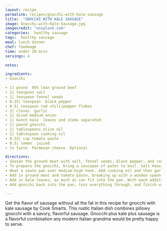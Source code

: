 ```yaml
---
layout: recipe
permalink: recipes/gnocchi-with-kale-sausage
title:  "GNOCCHI WITH KALE SAUSAGE"
image: Gnocchi-with-Kale-Sausage.jpg
imagecredit: "unsplash.com"
categories:  healthy sausage
tags:  healthy sausage
meal: lunch dinner
chef: foodwage
time: under 20 mins
servings: 4

notes:

ingredients:
- Gnocchi

- 1| pound  95% lean ground beef
- 1| teaspoon salt
- 1| teaspoon fennel seeds
- 0.25| teaspoon  black pepper
- 0.5| teaspoon red chili/pepper flakes
- 2| cloves  garlic
- 1| diced medium onion
- 1| bunch kale  leaves and stems separated
- 1| pound gnocchi
- 2| tablespoons olive oil
- 1| tablespoon cooking oil
- 0.33| cup tomato paste
- 0.5| lemon  juiced
- to taste  Parmesan cheese  Optional

directions:
- Season the ground meat with salt, fennel seeds, black pepper, and red chili flakes. This can be done 1 day ahead.
- To prepare the gnocchi, bring a saucepan of water to boil. Salt heavily (that water should taste like the ocean!) and add gnocchi. Cook according to package instructions. Drain, toss with 2 tbs. of olive oil, and set aside.
- Heat a saute pan over medium-high heat. Add cooking oil and then garlic to heated oil. Once you can smell the garlic, add the kale stems and onions with a dash of salt. Saute until softened or approximately 3 minutes.
- Add in ground meat and tomato paste, breaking up with a wooden spoon. Cook meat until brown or approximately 5 to 7 minutes.
- Add in kale leaves, as much as can fit into the pan. With each addition, add a pinch of salt. Saute until all the kale leaves are in the pan and wilted.
- Add gnocchi back into the pan, toss everything through, and finish with a squeeze of lemon juice. Season to taste with salt and pepper and serve warm with parmesan cheese.

---
```


Get the flavor of sausage without all the fat in this recipe for gnocchi with kale sausage by Cook Smarts. This rustic Italian dish combines pillowy gnocchi with a savory, flavorful sausage. Gnocchi plus kale plus sausage is a flavorful combination any modern Italian grandma would be pretty happy to serve.